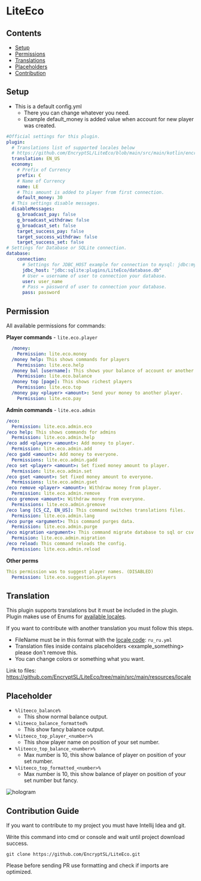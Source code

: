 # LiteEco

## Contents
- [Setup](#setup)
- [Permissions](#permission)
- [Translations](#translation)
- [Placeholders](#placeholder)
- [Contribution](#contribution-guide)

## Setup

- This is a default config.yml
  - There you can change whatever you need.
  - Example default_money is added value when account for new player was created.
````YAML
#Official settings for this plugin.
plugin:
  # Translations list of supported locales below
  # https://github.com/EncryptSL/LiteEco/blob/main/src/main/kotlin/encryptsl/cekuj/net/api/enums/TranslationKey.kt
  translation: EN_US
  economy:
    # Prefix of Currency
    prefix: €
    # Name of Currency
    name: LE
    # This amount is added to player from first connection.
    default_money: 30
  # This settings disable messages.
  disableMessages:
    g_broadcast_pay: false
    g_broadcast_withdraw: false
    g_broadcast_set: false
    target_success_pay: false
    target_success_withdraw: false
    target_success_set: false
# Settings for Database or SQLite connection.
database:
    connection:
      # Settings for JDBC_HOST example for connection to mysql: jdbc:mysql://your_host:port/name_of_database
      jdbc_host: "jdbc:sqlite:plugins/LiteEco/database.db"
      # User = username of user to connection your database.
      user: user_name
      # Pass = password of user to connection your database.
      pass: password
````

## Permission
All available permissions for commands:

**Player commands** - `lite.eco.player`
```YAML
  /money:
    Permission: lite.eco.money
  /money help: This shows commands for players
    Permission: lite.eco.help
  /money bal [username]: This shows your balance of account or another player
    Permission: lite.eco.balance
  /money top [page]: This shows richest players
    Permission: lite.eco.top
  /money pay <player> <amount>: Send your money to another player.
    Permission: lite.eco.pay
```

**Admin commands** - `lite.eco.admin`
```YAML
/eco:
  Permission: lite.eco.admin.eco
/eco help: This shows commands for admins
  Permission: lite.eco.admin.help
/eco add <player> <amount>: Add money to player.
  Permission: lite.eco.admin.add
/eco gadd <amount>: Add money to everyone.
  Permissions: lite.eco.admin.gadd
/eco set <player> <amount>: Set fixed money amount to player.
  Permission: lite.eco.admin.set
/eco gset <amount>: Set fixed money amount to everyone.
  Permissions: lite.eco.admin.gset
/eco remove <player> <amount>: Withdraw money from player.
  Permission: lite.eco.admin.remove
/eco gremove <amount>: Withdraw money from everyone.
  Permissions: lite.eco.admin.gremove
/eco lang [CS_CZ, EN_US]: This command switches translations files.
  Permission: lite.eco.admin.lang
/eco purge <argument>: This command purges data.
  Permission: lite.eco.admin.purge
/eco migration <argument>: This command migrate database to sql or csv.
  Permision: lite.eco.admin.migration
/eco reload: This command reloads the config.
  Permission: lite.eco.admin.reload
```

**Other perms**
```YAML
This permission was to suggest player names. (DISABLED)
  Permission: lite.eco.suggestion.players
```

## Translation
This plugin supports translations but it must be included in the plugin.
Plugin makes use of Enums for [available locales](https://github.com/LcyDev/LiteEco/blob/main/src/main/kotlin/encryptsl/cekuj/net/api/enums/LangKey.kt).

If you want to contribute with another translation you must follow this steps.
- FileName must be in this format with the [locale code](https://www.ibm.com/docs/en/radfws/9.6.1?topic=overview-locales-code-pages-supported): `ru_ru.yml`
- Translation files inside contains placeholders <example_something> please don't remove this.
- You can change colors or something what you want.

Link to files: https://github.com/EncryptSL/LiteEco/tree/main/src/main/resources/locale

## Placeholder
- `%liteeco_balance%`
  - This show normal balance output.
- `%liteeco_balance_formatted%`
   - This show fancy balance output.
- `%liteeco_top_player_<number>%`
   - This show player name on position of your set number.
- `%liteeco_top_balance_<number>%`
   - Max number is 10, this show balance of player on position of your set number.
- `%liteeco_top_formatted_<number>%`
   - Max number is 10, this show balance of player on position of your set number but fancy.
  
![hologram](https://user-images.githubusercontent.com/9441083/170329930-9e457436-fd89-4fde-ab19-0dbc843d12bd.png)

## Contribution Guide

If you want to contribute to my project you must have Intellij Idea and git.

Write this command into cmd or console and wait until project download success.

`git clone https://github.com/EncryptSL/LiteEco.git`

Please before sending PR use formatting and check if imports are optimized.

